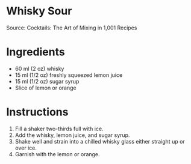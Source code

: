 # Whisky Sour

Source: Cocktails: The Art of Mixing in 1,001 Recipes

# Ingredients
* 60 ml (2 oz) whisky
* 15 ml (1/2 oz) freshly squeezed lemon juice
* 15 ml (1/2 oz) sugar syrup
* Slice of lemon or orange

# Instructions
1. Fill a shaker two-thirds full with ice.
2. Add the whisky, lemon juice, and sugar syrup.
3. Shake well and strain into a chilled whisky glass either straight up or over ice.
4. Garnish with the lemon or orange.
